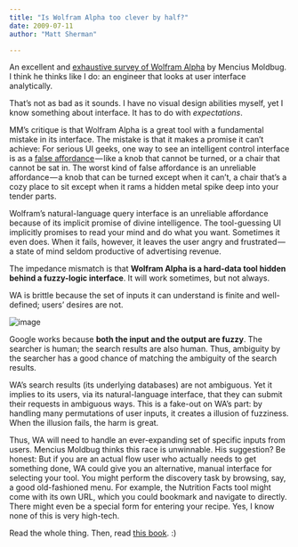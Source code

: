 ```yaml
---
title: "Is Wolfram Alpha too clever by half?"
date: 2009-07-11
author: "Matt Sherman"

---
```


An excellent and [exhaustive survey of Wolfram Alpha](//unqualified-reservations.blogspot.com/2009/07/wolfram-alpha-and-hubristic-user.html) by Mencius Moldbug. I think he thinks like I do: an engineer that looks at user interface analytically.

That’s not as bad as it sounds. I have no visual design abilities myself, yet I know something about interface. It has to do with _expectations_.

MM’s critique is that Wolfram Alpha is a great tool with a fundamental mistake in its interface. The mistake is that it makes a promise it can’t achieve:
For serious UI geeks, one way to see an intelligent control interface is as a [false affordance](//www.interaction-design.org/encyclopedia/affordances.html) — like a knob that cannot be turned, or a chair that cannot be sat in. The worst kind of false affordance is an unreliable affordance — a knob that can be turned except when it can’t, a chair that’s a cozy place to sit except when it rams a hidden metal spike deep into your tender parts.   
   
Wolfram’s natural-language query interface is an unreliable affordance because of its implicit promise of divine intelligence. The tool-guessing UI implicitly promises to read your mind and do what you want. Sometimes it even does. When it fails, however, it leaves the user angry and frustrated — a state of mind seldom productive of advertising revenue.

The impedance mismatch is that **Wolfram Alpha is a hard-data tool hidden behind a fuzzy-logic interface**. It will work sometimes, but not always.

WA is brittle because the set of inputs it can understand is finite and well-defined; users’ desires are not.

![image](//ecx.images-amazon.com/images/I/419AvyCIVTL.jpg)

Google works because **both the input and the output are fuzzy**. The searcher is human; the search results are also human. Thus, ambiguity by the searcher has a good chance of matching the ambiguity of the search results.

WA’s search results (its underlying databases) are not ambiguous. Yet it implies to its users, via its natural-language interface, that they can submit their requests in ambiguous ways. This is a fake-out on WA’s part: by handling many permutations of user inputs, it creates a illusion of fuzziness. When the illusion fails, the harm is great.

Thus, WA will need to handle an ever-expanding set of specific inputs from users. Mencius Moldbug thinks this race is unwinnable. His suggestion? Be honest:
But if you are an actual flow user who actually needs to get something done, WA could give you an alternative, manual interface for selecting your tool. You might perform the discovery task by browsing, say, a good old-fashioned menu. For example, the Nutrition Facts tool might come with its own URL, which you could bookmark and navigate to directly. There might even be a special form for entering your recipe. Yes, I know none of this is very high-tech.

Read the whole thing. Then, read [this book](//www.amazon.com/dp/0465067107?tag=clipperhouse-20&amp;camp=213381&amp;creative=390973&amp;linkCode=as4&amp;creativeASIN=0465067107&amp;adid=1MF9JBYJCK1Q1ZK4Q4D9&amp;). :)
